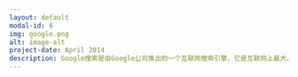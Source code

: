 ```yaml
---
layout: default
modal-id: 6
img: google.png
alt: image-alt
project-date: April 2014
description: Google搜索是由Google公司推出的一个互联网搜索引擎，它是互联网上最大、影响最广泛的搜索引擎。Google每日通过不同的服务，处理来自世界各地超过30亿次的查询。除了搜索网页外，Google亦提供搜索图像、新闻组、新闻网页、地图、视频的服务。2005年6月，Google已存储超过80亿的网页，1亿3千万张图片，以及超过1亿的新闻组消息 - 总计大概10亿4千万个项目。它也缓存了编入索引中的绝大多数网页的内容。
---
```

